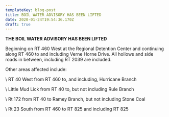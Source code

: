```yaml
---
templateKey: blog-post
title: BOIL WATER ADVISORY HAS BEEN LIFTED
date: 2020-01-24T19:54:36.170Z
draft: true
---
```

**THE BOIL WATER ADVISORY HAS BEEN LIFTED**

Beginning on RT 460 West at the Regional Detention Center and continuing along RT 460 to and including Verne Horne Drive. All hollows and side roads in between, including RT 2039 are included.

Other areas affected include:

\    RT 40 West from RT 460 to, and including, Hurricane Branch

\    Little Mud Lick from RT 40 to, but not including Rule Branch

\    Rt 172 from RT 40 to Ramey Branch, but not including Stone Coal

\    Rt 23 South from RT 460 to RT 825 and including RT 825
